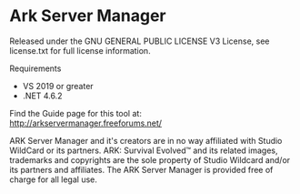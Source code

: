 # Ark Server Manager
Released under the GNU GENERAL PUBLIC LICENSE V3 License, see license.txt for full license information.

Requirements
- VS 2019 or greater
- .NET 4.6.2

Find the Guide page for this tool at:
http://arkservermanager.freeforums.net/


ARK Server Manager and it's creators are in no way affiliated with Studio WildCard or its partners. 
ARK: Survival Evolved™ and its related images, trademarks and copyrights are the sole property of Studio Wildcard and/or its partners and affiliates. 
The ARK Server Manager is provided free of charge for all legal use.

